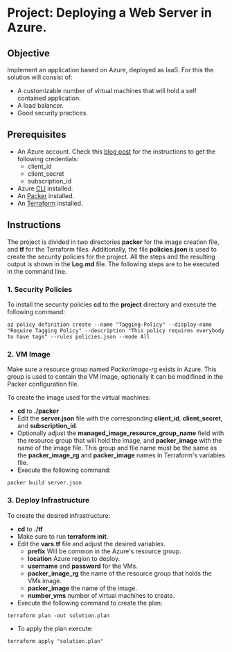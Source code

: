 # Project: Deploying a Web Server in Azure.

## Objective

Implement an application based on Azure, deployed as IaaS. For this the solution will consist of:

- A customizable number of virtual machines that will hold a self contained application.
- A load balancer.
- Good security practices.

## Prerequisites

- An Azure account. Check this [blog post](https://www.inkoop.io/blog/how-to-get-azure-api-credentials/) for the instructions to get the following credentials:
  - client_id
  - client_secret
  - subscription_id
- Azure [CLI](https://docs.microsoft.com/en-us/cli/azure/) installed.
- An [Packer](https://www.packer.io) installed.
- An [Terraform](https://www.terraform.io) installed.

## Instructions

The project is divided in two directories **packer** for the image creation file, and **tf** for the Terraform files. Additionally, the file **policies.json** is used to create the security policies for the project.
All the steps and the resulting output is shown in the **Log.md** file.
The following steps are to be executed in the command line.

### 1. Security Policies

To install the security policies **cd** to the **project** directory and execute the following command:

```
az policy definition create --name "Tagging-Policy" --display-name "Require Tagging Policy" --description "This policy requires everybody to have tags" --rules policies.json --mode All
```

### 2. VM Image

Make sure a resource group named *PackerImage-rg* exists in Azure. This group is used to contain the VM image, optionally it can be modifined in the Packer configuration file.

To create the image used for the virtual machines:

- **cd** to **./packer**
- Edit the **server.json** file with the corresponding **client_id**, **client_secret**, and **subscription_id**.
- Optionally adjust the **managed_image_resource_group_name** field with the resource group that will hold the image, and **packer_image** with the name of the image file. This group and file name must be the same as the **packer_image_rg** and **packer_image** names in Terraform's variables file.
- Execute the following command:

```
packer build server.json
```

### 3. Deploy Infrastructure

To create the desired infrastructure:

- **cd** to **./tf**
- Make sure to run **terraform init**.
- Edit the **vars.tf** file and adjust the desired variables.
  - **prefix** Will be common in the Azure's resource group.
  - **location** Azure region to deploy.
  - **username** and **password** for the VMs.
  - **packer_image_rg** the name of the resource group that holds the VMs image.
  - **packer_image** the name of the image.
  - **number_vms** number of virtual machines to create.
- Execute the following command to create the plan:

```
terraform plan -out solution.plan
```

- To apply the plan execute:

```
terraform apply "solution.plan"
```
 
